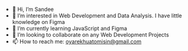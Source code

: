 - 👋 Hi, I’m Sandee
- 👀 I’m interested in Web Development and Data Analysis. I have little knowledge on Figma
- 🌱 I’m currently learning JavaScript and Figma
- 💞️ I’m looking to collaborate on any Web Development Projects
- 📫 How to reach me: oyarekhuatomisin@gmail.com

<!---
Sandee004/Sandee004 is a ✨ special ✨ repository because its `README.md` (this file) appears on your GitHub profile.
You can click the Preview link to take a look at your changes.
--->
